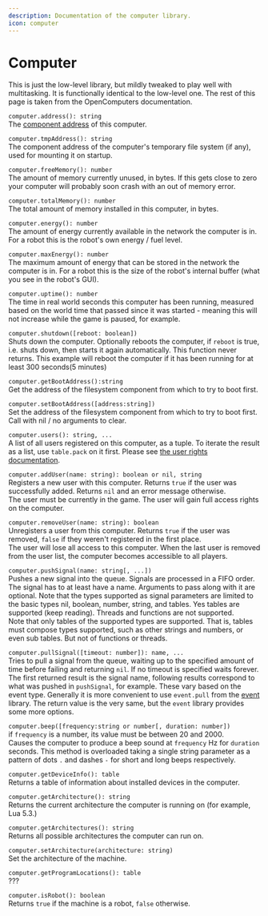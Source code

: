 ```yaml
---
description: Documentation of the computer library.
icon: computer
---
```


# Computer

This is just the low-level library, but mildly tweaked to play well with multitasking. It is functionally identical to the low-level one. The rest of this page is taken from the OpenComputers documentation.

`computer.address(): string`\
The [component address](https://ocdoc.cil.li/component:component_access) of this computer.

`computer.tmpAddress(): string`\
The component address of the computer's temporary file system (if any), used for mounting it on startup.

`computer.freeMemory(): number`\
The amount of memory currently unused, in bytes. If this gets close to zero your computer will probably soon crash with an out of memory error.

`computer.totalMemory(): number`\
The total amount of memory installed in this computer, in bytes.

`computer.energy(): number`\
The amount of energy currently available in the network the computer is in. For a robot this is the robot's own energy / fuel level.

`computer.maxEnergy(): number`\
The maximum amount of energy that can be stored in the network the computer is in. For a robot this is the size of the robot's internal buffer (what you see in the robot's GUI).

`computer.uptime(): number`\
The time in real world seconds this computer has been running, measured based on the world time that passed since it was started - meaning this will not increase while the game is paused, for example.

`computer.shutdown([reboot: boolean])`\
Shuts down the computer. Optionally reboots the computer, if `reboot` is true, i.e. shuts down, then starts it again automatically. This function never returns. This example will reboot the computer if it has been running for at least 300 seconds(5 minutes)

`computer.getBootAddress():string`\
Get the address of the filesystem component from which to try to boot first.

`computer.setBootAddress([address:string])`\
Set the address of the filesystem component from which to try to boot first. Call with nil / no arguments to clear.

`computer.users(): string, ...`\
A list of all users registered on this computer, as a tuple. To iterate the result as a list, use `table.pack` on it first. Please see [the user rights documentation](https://ocdoc.cil.li/computer_users).

`computer.addUser(name: string): boolean or nil, string`\
Registers a new user with this computer. Returns `true` if the user was successfully added. Returns `nil` and an error message otherwise.\
The user must be currently in the game. The user will gain full access rights on the computer.

`computer.removeUser(name: string): boolean`\
Unregisters a user from this computer. Returns `true` if the user was removed, `false` if they weren't registered in the first place.\
The user will lose all access to this computer. When the last user is removed from the user list, the computer becomes accessible to all players.

`computer.pushSignal(name: string[, ...])`\
Pushes a new signal into the queue. Signals are processed in a FIFO order. The signal has to at least have a name. Arguments to pass along with it are optional. Note that the types supported as signal parameters are limited to the basic types nil, boolean, number, string, and tables. Yes tables are supported (keep reading). Threads and functions are not supported.\
Note that only tables of the supported types are supported. That is, tables must compose types supported, such as other strings and numbers, or even sub tables. But not of functions or threads.

`computer.pullSignal([timeout: number]): name, ...`\
Tries to pull a signal from the queue, waiting up to the specified amount of time before failing and returning `nil`. If no timeout is specified waits forever.\
The first returned result is the signal name, following results correspond to what was pushed in `pushSignal`, for example. These vary based on the event type. Generally it is more convenient to use `event.pull` from the [event](https://ocdoc.cil.li/api:event) library. The return value is the very same, but the `event` library provides some more options.

`computer.beep([frequency:string or number[, duration: number])`\
if `frequency` is a number, its value must be between 20 and 2000.\
Causes the computer to produce a beep sound at `frequency` Hz for `duration` seconds. This method is overloaded taking a single string parameter as a pattern of dots `.` and dashes `-` for short and long beeps respectively.

`computer.getDeviceInfo(): table`\
Returns a table of information about installed devices in the computer.

`computer.getArchitecture(): string`\
Returns the current architecture the computer is running on (for example, Lua 5.3.)

`computer.getArchitectures(): string`\
Returns all possible architectures the computer can run on.

`computer.setArchitecture(architecture: string)`\
Set the architecture of the machine.

`computer.getProgramLocations(): table`\
???

`computer.isRobot(): boolean`\
Returns `true` if the machine is a robot, `false` otherwise.

